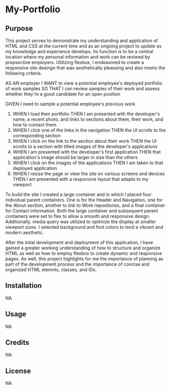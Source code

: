 # My-Portfolio

## Purpose

This project serves to demonstrate my understanding and application of HTML and CSS at the current time and as an ongoing project to update as my knowledge and experience develops. Its function is to be a central location where my personal information and work can be reviwed by propsective employers. Utilizing flexbox, I endeavored to create a responsive site desingn that was aesthetically pleassing and also meets the following criteria.

AS AN employer
I WANT to view a potential employee's deployed portfolio of work samples
SO THAT I can review samples of their work and assess whether they're a good candidate for an open position


GIVEN I need to sample a potential employee's previous work
1. WHEN I load their portfolio
THEN I am presented with the developer's name, a recent photo, and links to sections about them, their work, and how to contact them
2. WHEN I click one of the links in the navigation
THEN the UI scrolls to the corresponding section
3. WHEN I click on the link to the section about their work
THEN the UI scrolls to a section with titled images of the developer's applications
4. WHEN I am presented with the developer's first application
THEN that application's image should be larger in size than the others
5. WHEN I click on the images of the applications
THEN I am taken to that deployed application
6. WHEN I resize the page or view the site on various screens and devices
THEN I am presented with a responsive layout that adapts to my viewport.

To build the site I created a large container and in which I placed four individual parent containers. One is for the Header and Navigation, one for the About section, another to link to Work repositories, and a final container for Contact information. Both the large container and subsequent parent containers were set to flex to allow a smooth and responsive design. Additionally, media query was utilized to optimize the display at smaller viewport sizes. I selected background and font colors to lend a vibrant and modern aesthetic. 

After the intial development and deployment of this application, I have gained a greater working understanding of how to structure and organize HTML as well as how to employ flexbox to create dynamic and responsive pages. As well, this project highlights for me the importance of planning as part of the development process and the importance of concise and organized HTML elemnts, classes, and IDs. 

## Installation

NA

## Usage
NA

## Credits
NA

## License
NA